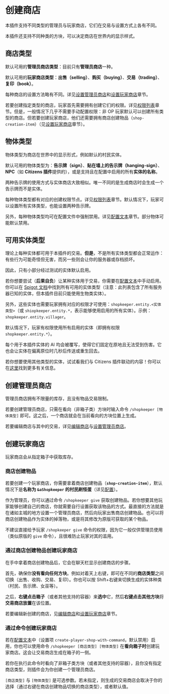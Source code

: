 # 创建商店

本插件支持不同类型的管理员与玩家商店，它们在交易与设置方式上各有不同。

本插件还支持不同种类的方块，可以决定商店在世界内的显示样式。

## 商店类型

默认可用的**管理员商店类型**：目前只有**管理员商店**一种。

默认可用的**玩家商店类型**：**出售（selling）**、**购买（buying）**、**交易（trading）**、**复印（book）**。

每种商店的设置方法略有不同。详见[设置管理员商店](creating-shops.admin-shop-setup.md)和[设置玩家商店](creating-shops.setup-player-shop.md)章节。

若要创建指定类型的商店，玩家首先需要拥有创建它们的权限。详见[权限列表](installtion-updating.permissions.md)章节。但是，一般情况下几乎不需要手动配置权限：非 OP 玩家默认可以创建所有类型的商店。但若要创建玩家商店，他们还需要拥有商店创建物品（`shop-creation-item`）（见[设置玩家商店](creating-shops.setup-player-shop.md)章节）。

## 物体类型

物体类型为商店在世界中的显示形式，例如默认的村民实体。

默认可用的物体类型为：**告示牌（sign）**、**贴在墙上的告示牌（hanging-sign）**、**NPC**（如 **Citizens 插件**提供的），或是支持且在配置中启用的所有**实体的名称**。

两种告示牌的使用方式与实体商店大致相似。唯一不同的是生成商店时会生成一个告示牌而不是实体。

每种物体类型都有对应的创建权限节点。详见[权限列表](installtion-updating.permissions.md)章节。默认情况下，玩家可以设置所有实体类型，也能设置两种告示牌。

另外，每种物体类型均可在配置文件中强制禁用。详见[配置文本](installtion-updating.configuration.md)章节。部分物体可能默认禁用。

## 可用实体类型

理论上每种实体都可用于本插件的交易。**但是**，不是所有实体类型都会正常运作：有些行为可能奇怪但无害，而另一些则会让你的服务器或存档损坏。

因此，只有小部分经过测试的实体默认启用。

若你想要尝试（**后果自负**）让某种实体用于交易，你需要在[配置文本](installtion-updating.configuration.md)中手动启用。你可以在 [Spigot 文档](https://hub.spigotmc.org/javadocs/spigot/org/bukkit/entity/EntityType.html)中找到所有可用的实体类型（注意：此列表包含了所有服务器已知的实体，但本插件目前只能使用生物类实体）。

另外，这些实体也需要玩家拥有对应的权限才可使用：`shopkeeper.entity.<实体类型>`（或 `shiopkeeper.entity.*`，表示能够使用启用的所有实体）。示例：`shopkeeper.entity.villager`。

默认情况下，玩家有权限使用所有启用的实体（即拥有权限 `shopkeeper.entity.*`）。

每个用于本插件实体的 AI 均会被覆写，使得它们固定在原地且无法受到伤害。它也会让实体在偏离原位时几秒后传送或重生回去。

若你想要使用其他类型的实体，试试看我们与 Citizens 插件联动的内容！你可以在[这里](creating-shops.citizens-shopkeepers.md)找到更多有关信息。

## 创建管理员商店

管理员商店拥有不限量的库存，且没有物品交易限制。

若要创建管理员商店，只需在看向（非箱子类）方块时输入命令 `/shopkeeper [物体类型]` 即可。这之后，一个商店就会在当前看向的方块位置上生成。

若要编辑商店与其中的交易，详见[编辑商店](creating-shops.editing-shops.md)与[设置管理员商店](creating-shops.admin-shop-setup.md)。

## 创建玩家商店

玩家商店会从指定箱子中获取库存。

### 商店创建物品

若要创建一个玩家商店，你需要拿着商店创建物品（**`shop-creation-item`**），默认情况下是**名称为 `&aShopkeeper` 的村民刷怪蛋**（详见[配置](installtion-updating.configuration.md)）。

作为管理员，你可以通过命令 `/shopkeeper give` 获取创建物品。若你想要其他玩家能够创建自己的商店，你就需要自行设置获取该物品的方式。最直接的方法就是在诸如主城的地方设置一个管理员商店，然后向玩家出售商店创建物品。也可以将商店创建物品作为实体的掉落物，或是将其修改为原版可获取的某个物品。

不建议直接给予玩家 `/shopkeeper give` 命令的权限，因为它一般仅供管理员使用（类似原版的 `give` 命令），且很难防止玩家对其的滥用。

### 通过商店创建物品创建玩家商店

在手中拿着商店创建物品后，它会在聊天栏显示创建商店的步骤。

首先，确保你**没有看向任何方块**。例如对着天上右键，即可在不同的**商店类型**之间切换（出售、收购、交易、复印）。你也可以按 Shift+右键来切换生成的实体种类（村民、告示牌、女巫等）。

之后，**右键点击箱子**（或者其他支持的容器）来**选中**它，然后**右键点击其他方块**将**交易商店放置**在该位置。

若要编辑新创建的商店，见[编辑商店](creating-shops.editing-shops.md)和[设置玩家商店](creating-shops.setup-player-shop.md)章节。

### 通过命令创建玩家商店

若在[配置文本](installtion-updating.configuration.md)中（设置项 `create-player-shop-with-command`，默认禁用）启用，你也可以使用命令 `/shopkeeper [商店类型] [物体类型]` 在**看向箱子时**创建玩家商店。这会让交易商店生成在箱子的一侧。

若你在执行此命令时看向了非箱子类方块（或者其他支持的容器），且你没有指定商店类型，则插件会为你创建一个管理员商店。

`[商店类型]` 与 `[物体类型]` 是可选参数。若未指定，则生成的交易商店会取决于你的选择（通过右键在商店创建物品切换的商店类型），或者默认值。